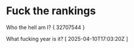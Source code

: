 # Fuck the rankings

Who the hell am I?
{ 32707544 }

What fucking year is it?
[ 2025-04-10T17:03:20Z ]
